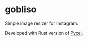 # gobliso

Simple image resizer for Instagram.

Developed with Rust version of [Pyxel](https://github.com/kitao/pyxel).
